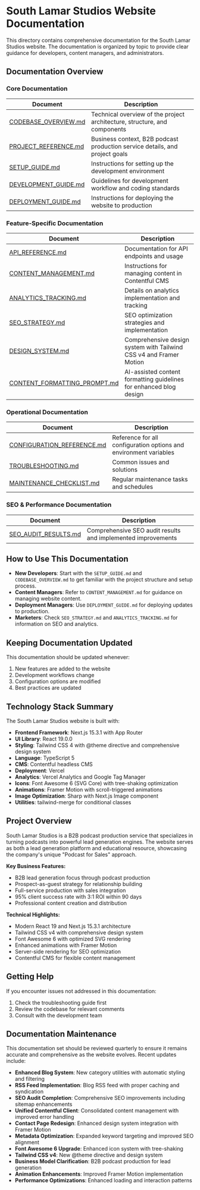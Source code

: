 # South Lamar Studios Website Documentation

This directory contains comprehensive documentation for the South Lamar Studios website. The documentation is organized by topic to provide clear guidance for developers, content managers, and administrators.

## Documentation Overview

### Core Documentation

| Document | Description |
|----------|-------------|
| [CODEBASE_OVERVIEW.md](./CODEBASE_OVERVIEW.md) | Technical overview of the project architecture, structure, and components |
| [PROJECT_REFERENCE.md](./PROJECT_REFERENCE.md) | Business context, B2B podcast production service details, and project goals |
| [SETUP_GUIDE.md](./SETUP_GUIDE.md) | Instructions for setting up the development environment |
| [DEVELOPMENT_GUIDE.md](./DEVELOPMENT_GUIDE.md) | Guidelines for development workflow and coding standards |
| [DEPLOYMENT_GUIDE.md](./DEPLOYMENT_GUIDE.md) | Instructions for deploying the website to production |

### Feature-Specific Documentation

| Document | Description |
|----------|-------------|
| [API_REFERENCE.md](./API_REFERENCE.md) | Documentation for API endpoints and usage |
| [CONTENT_MANAGEMENT.md](./CONTENT_MANAGEMENT.md) | Instructions for managing content in Contentful CMS |
| [ANALYTICS_TRACKING.md](./ANALYTICS_TRACKING.md) | Details on analytics implementation and tracking |
| [SEO_STRATEGY.md](./SEO_STRATEGY.md) | SEO optimization strategies and implementation |
| [DESIGN_SYSTEM.md](./DESIGN_SYSTEM.md) | Comprehensive design system with Tailwind CSS v4 and Framer Motion |
| [CONTENT_FORMATTING_PROMPT.md](./CONTENT_FORMATTING_PROMPT.md) | AI-assisted content formatting guidelines for enhanced blog design |

### Operational Documentation

| Document | Description |
|----------|-------------|
| [CONFIGURATION_REFERENCE.md](./CONFIGURATION_REFERENCE.md) | Reference for all configuration options and environment variables |
| [TROUBLESHOOTING.md](./TROUBLESHOOTING.md) | Common issues and solutions |
| [MAINTENANCE_CHECKLIST.md](./MAINTENANCE_CHECKLIST.md) | Regular maintenance tasks and schedules |

### SEO & Performance Documentation

| Document | Description |
|----------|-------------|
| [SEO_AUDIT_RESULTS.md](../SEO_AUDIT_RESULTS.md) | Comprehensive SEO audit results and implemented improvements |

## How to Use This Documentation

- **New Developers**: Start with the `SETUP_GUIDE.md` and `CODEBASE_OVERVIEW.md` to get familiar with the project structure and setup process.
- **Content Managers**: Refer to `CONTENT_MANAGEMENT.md` for guidance on managing website content.
- **Deployment Managers**: Use `DEPLOYMENT_GUIDE.md` for deploying updates to production.
- **Marketers**: Check `SEO_STRATEGY.md` and `ANALYTICS_TRACKING.md` for information on SEO and analytics.

## Keeping Documentation Updated

This documentation should be updated whenever:

1. New features are added to the website
2. Development workflows change
3. Configuration options are modified
4. Best practices are updated

## Technology Stack Summary

The South Lamar Studios website is built with:

- **Frontend Framework**: Next.js 15.3.1 with App Router
- **UI Library**: React 19.0.0
- **Styling**: Tailwind CSS 4 with @theme directive and comprehensive design system
- **Language**: TypeScript 5
- **CMS**: Contentful headless CMS
- **Deployment**: Vercel
- **Analytics**: Vercel Analytics and Google Tag Manager
- **Icons**: Font Awesome 6 (SVG Core) with tree-shaking optimization
- **Animations**: Framer Motion with scroll-triggered animations
- **Image Optimization**: Sharp with Next.js Image component
- **Utilities**: tailwind-merge for conditional classes

## Project Overview

South Lamar Studios is a B2B podcast production service that specializes in turning podcasts into powerful lead generation engines. The website serves as both a lead generation platform and educational resource, showcasing the company's unique "Podcast for Sales" approach.

**Key Business Features:**
- B2B lead generation focus through podcast production
- Prospect-as-guest strategy for relationship building
- Full-service production with sales integration
- 95% client success rate with 3:1 ROI within 90 days
- Professional content creation and distribution

**Technical Highlights:**
- Modern React 19 and Next.js 15.3.1 architecture
- Tailwind CSS v4 with comprehensive design system
- Font Awesome 6 with optimized SVG rendering
- Enhanced animations with Framer Motion
- Server-side rendering for SEO optimization
- Contentful CMS for flexible content management

## Getting Help

If you encounter issues not addressed in this documentation:

1. Check the troubleshooting guide first
2. Review the codebase for relevant comments
3. Consult with the development team

## Documentation Maintenance

This documentation set should be reviewed quarterly to ensure it remains accurate and comprehensive as the website evolves. Recent updates include:

- **Enhanced Blog System**: New category utilities with automatic styling and filtering
- **RSS Feed Implementation**: Blog RSS feed with proper caching and syndication
- **SEO Audit Completion**: Comprehensive SEO improvements including sitemap enhancements
- **Unified Contentful Client**: Consolidated content management with improved error handling
- **Contact Page Redesign**: Enhanced design system integration with Framer Motion
- **Metadata Optimization**: Expanded keyword targeting and improved SEO alignment
- **Font Awesome 6 Upgrade**: Enhanced icon system with tree-shaking
- **Tailwind CSS v4**: New @theme directive and design system
- **Business Model Clarification**: B2B podcast production for lead generation
- **Animation Enhancements**: Improved Framer Motion implementation
- **Performance Optimizations**: Enhanced loading and interaction patterns 